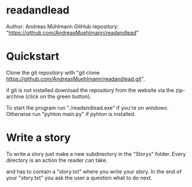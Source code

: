 # readandlead

Author: Andreas Mühlmann
GitHub repository: "https://github.com/AndreasMuehlmann/readandlead"


# Quickstart

Clone the git repository with
"git clone https://github.com/AndreasMuehlmann/readandlead.git".

if git is not installed download the
repository from the website via the zip-archive (click on the green button).

To start the program run "./readandlead.exe" if you're on windows.
Otherwise run "pyhton main.py" if pyhton is installed.


# Write a story

To write a story just make a new subdirectory in the "Storys" folder.
Every directory is an action the reader can take. 

and has to contain a "story.txt" where you write your
story. In the end of your "story.txt" you ask the user
a question what to do next.
